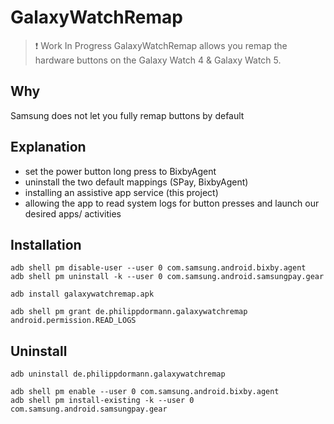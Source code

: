 # GalaxyWatchRemap
> ❗ Work In Progress
GalaxyWatchRemap allows you remap the hardware buttons on the Galaxy Watch 4 & Galaxy Watch 5.

## Why
Samsung does not let you fully remap buttons by default

## Explanation
- set the power button long press to BixbyAgent
- uninstall the two default mappings (SPay, BixbyAgent)
- installing an assistive app service (this project)
- allowing the app to read system logs for button presses and launch our desired apps/ activities

## Installation
```
adb shell pm disable-user --user 0 com.samsung.android.bixby.agent
adb shell pm uninstall -k --user 0 com.samsung.android.samsungpay.gear
```
```
adb install galaxywatchremap.apk
```
```
adb shell pm grant de.philippdormann.galaxywatchremap android.permission.READ_LOGS
```

## Uninstall
```
adb uninstall de.philippdormann.galaxywatchremap
```
```
adb shell pm enable --user 0 com.samsung.android.bixby.agent
adb shell pm install-existing -k --user 0 com.samsung.android.samsungpay.gear
```